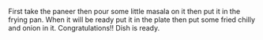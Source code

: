 First take the paneer then pour some little masala on it then put it in the frying pan. When it will be ready put it in the plate then put some fried chilly and onion in it. Congratulations!! Dish is ready.